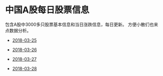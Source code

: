 # 中国A股每日股票信息

包含A股中3000多只股票基本信息和当日涨跌信息，每日更新。
方便小散们也来点数据分析。


* [2018-03-25](https://navyran.oss-cn-shanghai.aliyuncs.com/docs/stock/stock-2018-03-25.xlsx)

* [2018-03-26](https://navyran.oss-cn-shanghai.aliyuncs.com/docs/stock/stock-2018-03-26.xlsx)

* [2018-03-27](https://navyran.oss-cn-shanghai.aliyuncs.com/docs/stock/stock-2018-03-27.xlsx)

* [2018-03-28](https://navyran.oss-cn-shanghai.aliyuncs.com/docs/stock/stock-2018-03-28.xlsx)

